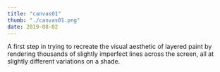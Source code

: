 ```yaml
---
title: "canvas01"
thumb: "./canvas01.png"
date: 2019-08-02
---
```


A first step in trying to recreate the visual aesthetic of layered paint by rendering thousands of slightly imperfect lines across the screen, all at slightly different variations on a shade.
